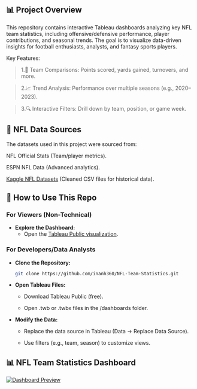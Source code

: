 ## 📊 Project Overview 
This repository contains interactive Tableau dashboards analyzing key NFL team statistics, including offensive/defensive performance, player contributions, and seasonal trends. The goal is to visualize data-driven insights for football enthusiasts, analysts, and fantasy sports players.

Key Features:

>1.🏈 Team Comparisons: Points scored, yards gained, turnovers, and more.

>2.📈 Trend Analysis: Performance over multiple seasons (e.g., 2020–2023).

>3.🔍 Interactive Filters: Drill down by team, position, or game week.
## 🏈 NFL Data Sources 
The datasets used in this project were sourced from:

NFL Official Stats (Team/player metrics).

ESPN NFL Data (Advanced analytics).

[Kaggle NFL Datasets](https://www.kaggle.com/datasets/cviaxmiwnptr/nfl-team-stats-20022019-espn) (Cleaned CSV files for historical data).
## 📂 How to Use This Repo 
### **For Viewers (Non-Technical)**
- **Explore the Dashboard:**
  - Open the [Tableau Public visualization](https://public.tableau.com/app/profile/ishrak.hossain/viz/NFLTeamStatistics_17412257365090/Dashboard1?publish=yes).

### **For Developers/Data Analysts**
- **Clone the Repository:**
  ```bash
  git clone https://github.com/inanh360/NFL-Team-Statistics.git
  
- **Open Tableau Files:**

  - Download Tableau Public (free).

  - Open .twb or .twbx files in the /dashboards folder.

- **Modify the Data:**

  - Replace the data source in Tableau (Data → Replace Data Source).

  - Use filters (e.g., team, season) to customize views.
## 📊 NFL Team Statistics Dashboard  
[![Dashboard Preview](https://public.tableau.com/static/images/NF/NFLTeamStatistics_17412257365090/Dashboard1/1_rss.png)](https://public.tableau.com/app/profile/ishrak.hossain/viz/NFLTeamStatistics_17412257365090/Dashboard1)
